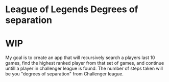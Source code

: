 # League of Legends Degrees of separation
# WIP
My goal is to create an app that will recursively search a players last 10 games, find the highest ranked player from that set of games, and continue untill a player in challenger league is found. The number of steps taken will be you "degrees of separation" from Challenger league.